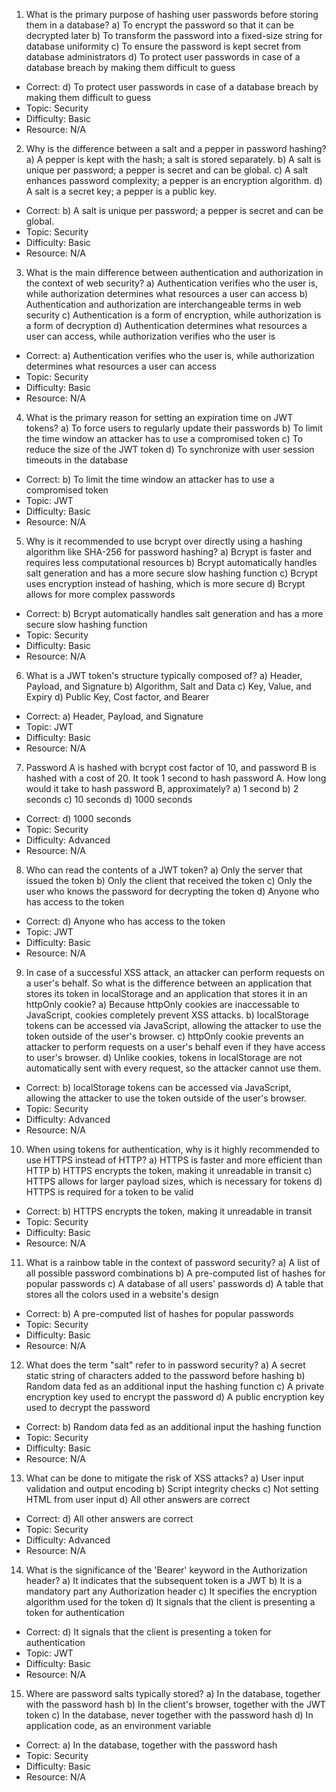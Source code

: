 1. What is the primary purpose of hashing user passwords before storing them in a database?
a) To encrypt the password so that it can be decrypted later
b) To transform the password into a fixed-size string for database uniformity
c) To ensure the password is kept secret from database administrators
d) To protect user passwords in case of a database breach by making them difficult to guess
- Correct: d) To protect user passwords in case of a database breach by making them difficult to guess
- Topic: Security
- Difficulty: Basic
- Resource: N/A

2. Why is the difference between a salt and a pepper in password hashing?
a) A pepper is kept with the hash; a salt is stored separately.
b) A salt is unique per password; a pepper is secret and can be global.
c) A salt enhances password complexity; a pepper is an encryption algorithm.
d) A salt is a secret key; a pepper is a public key.
- Correct: b) A salt is unique per password; a pepper is secret and can be global.
- Topic: Security
- Difficulty: Basic
- Resource: N/A

3. What is the main difference between authentication and authorization in the context of web security?
a) Authentication verifies who the user is, while authorization determines what resources a user can access
b) Authentication and authorization are interchangeable terms in web security
c) Authentication is a form of encryption, while authorization is a form of decryption
d) Authentication determines what resources a user can access, while authorization verifies who the user is
- Correct: a) Authentication verifies who the user is, while authorization determines what resources a user can access
- Topic: Security
- Difficulty: Basic
- Resource: N/A

4. What is the primary reason for setting an expiration time on JWT tokens?
a) To force users to regularly update their passwords
b) To limit the time window an attacker has to use a compromised token
c) To reduce the size of the JWT token
d) To synchronize with user session timeouts in the database
- Correct: b) To limit the time window an attacker has to use a compromised token
- Topic: JWT
- Difficulty: Basic
- Resource: N/A

5. Why is it recommended to use bcrypt over directly using a hashing algorithm like SHA-256 for password hashing?
a) Bcrypt is faster and requires less computational resources
b) Bcrypt automatically handles salt generation and has a more secure slow hashing function
c) Bcrypt uses encryption instead of hashing, which is more secure
d) Bcrypt allows for more complex passwords
- Correct: b) Bcrypt automatically handles salt generation and has a more secure slow hashing function
- Topic: Security
- Difficulty: Basic
- Resource: N/A

6. What is a JWT token's structure typically composed of?
a) Header, Payload, and Signature
b) Algorithm, Salt and Data
c) Key, Value, and Expiry
d) Public Key, Cost factor, and Bearer
- Correct: a) Header, Payload, and Signature
- Topic: JWT
- Difficulty: Basic
- Resource: N/A

7. Password A is hashed with bcrypt cost factor of 10, and password B is hashed with a cost of 20. It took 1 second to hash password A. How long would it take to hash password B, approximately?
a) 1 second
b) 2 seconds
c) 10 seconds
d) 1000 seconds
- Correct: d) 1000 seconds
- Topic: Security
- Difficulty: Advanced
- Resource: N/A

8. Who can read the contents of a JWT token?
a) Only the server that issued the token
b) Only the client that received the token
c) Only the user who knows the password for decrypting the token
d) Anyone who has access to the token
- Correct: d) Anyone who has access to the token
- Topic: JWT
- Difficulty: Basic
- Resource: N/A

9. In case of a successful XSS attack, an attacker can perform requests on a user's behalf. So what is the difference between an application that stores its token in localStorage and an application that stores it in an httpOnly cookie?
a) Because httpOnly cookies are inaccessable to JavaScript, cookies completely prevent XSS attacks.
b) localStorage tokens can be accessed via JavaScript, allowing the attacker to use the token outside of the user's browser.
c) httpOnly cookie prevents an attacker to perform requests on a user's behalf even if they have access to user's browser.
d) Unlike cookies, tokens in localStorage are not automatically sent with every request, so the attacker cannot use them.
- Correct: b) localStorage tokens can be accessed via JavaScript, allowing the attacker to use the token outside of the user's browser.
- Topic: Security
- Difficulty: Advanced
- Resource: N/A

10. When using tokens for authentication, why is it highly recommended to use HTTPS instead of HTTP?
a) HTTPS is faster and more efficient than HTTP
b) HTTPS encrypts the token, making it unreadable in transit
c) HTTPS allows for larger payload sizes, which is necessary for tokens
d) HTTPS is required for a token to be valid
- Correct: b) HTTPS encrypts the token, making it unreadable in transit
- Topic: Security
- Difficulty: Basic
- Resource: N/A

11. What is a rainbow table in the context of password security?
a) A list of all possible password combinations
b) A pre-computed list of hashes for popular passwords
c) A database of all users' passwords
d) A table that stores all the colors used in a website's design
- Correct: b) A pre-computed list of hashes for popular passwords
- Topic: Security
- Difficulty: Basic
- Resource: N/A

12. What does the term "salt" refer to in password security?
a) A secret static string of characters added to the password before hashing
b) Random data fed as an additional input the hashing function
c) A private encryption key used to encrypt the password
d) A public encryption key used to decrypt the password
- Correct: b) Random data fed as an additional input the hashing function
- Topic: Security
- Difficulty: Basic
- Resource: N/A

13. What can be done to mitigate the risk of XSS attacks?
a) User input validation and output encoding
b) Script integrity checks
c) Not setting HTML from user input
d) All other answers are correct
- Correct: d) All other answers are correct
- Topic: Security
- Difficulty: Advanced
- Resource: N/A

14. What is the significance of the 'Bearer' keyword in the Authorization header?
a) It indicates that the subsequent token is a JWT
b) It is a mandatory part any Authorization header
c) It specifies the encryption algorithm used for the token
d) It signals that the client is presenting a token for authentication
- Correct: d) It signals that the client is presenting a token for authentication
- Topic: JWT
- Difficulty: Basic
- Resource: N/A

15. Where are password salts typically stored?
a) In the database, together with the password hash
b) In the client's browser, together with the JWT token
c) In the database, never together with the password hash
d) In application code, as an environment variable
- Correct: a) In the database, together with the password hash
- Topic: Security
- Difficulty: Basic
- Resource: N/A
